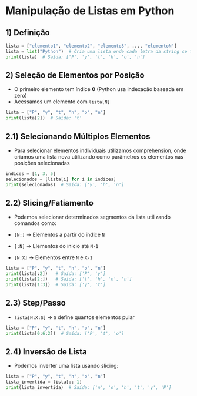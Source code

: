 # Manipulação de Listas em Python

## 1) Definição

```python
lista = ["elemento1", "elemento2", "elemento3", ..., "elementoN"]
lista = list("Python")  # Cria uma lista onde cada letra da string se torna um elemento
print(lista)  # Saída: ['P', 'y', 't', 'h', 'o', 'n']
```

## 2) Seleção de Elementos por Posição

- O primeiro elemento tem índice **0** (Python usa indexação baseada em zero)
- Acessamos um elemento com `lista[N]`

```python
lista = ["P", "y", "t", "h", "o", "n"]
print(lista[2])  # Saída: 't'
```

## 2.1) Selecionando Múltiplos Elementos

- Para selecionar elementos individuais utilizamos comprehension, onde criamos uma lista nova utilizando como parâmetros os elementos nas posições selecionadas

```python
indices = [1, 3, 5]
selecionados = [lista[i] for i in indices]
print(selecionados)  # Saída: ['y', 'h', 'n']
```

## 2.2) Slicing/Fatiamento

- Podemos selecionar determinados segmentos da lista utilizando comandos como: 

- `[N:]` → Elementos a partir do índice `N`
- `[:N]` → Elementos do início até `N-1`
- `[N:X]` → Elementos entre `N` e `X-1`

```python
lista = ["P", "y", "t", "h", "o", "n"]
print(lista[:2])   # Saída: ['P', 'y']
print(lista[2:])   # Saída: ['t', 'h', 'o', 'n']
print(lista[1:3])  # Saída: ['y', 't']
```

## 2.3) Step/Passo

- `lista[N:X:S]` → `S` define quantos elementos pular

```python
lista = ["P", "y", "t", "h", "o", "n"]
print(lista[0:6:2])  # Saída: ['P', 't', 'o']
```

## 2.4) Inversão de Lista

- Podemos inverter uma lista usando slicing:

```python
lista = ["P", "y", "t", "h", "o", "n"]
lista_invertida = lista[::-1]
print(lista_invertida)  # Saída: ['n', 'o', 'h', 't', 'y', 'P']
